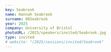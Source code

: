 ```yaml
---
key: Seabrook
name: Hannah Seabrook
surname: 08Seabrook
year: 2025
company: University of Bristol
photoURL: /2025/speakers/invited/Seabrook.jpg
type: invited
# website: "/2025/sessions/invited/Seabrook"
---
```

